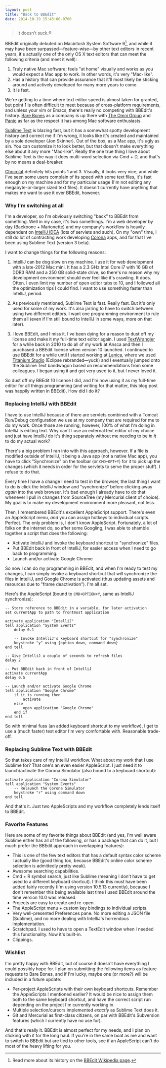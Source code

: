 ```yaml
---
layout: post
title: "Back to BBEdit"
date: 2014-10-19 15:43:00-0700
---
```


> It doesn’t suck.®

BBEdit originally debuted on Macintosh System Software 6[^1], and while it may have been surpassed&mdash;feature-wise&mdash;by other text editors in recent years, it's actually one of the only OS X text editors that can meet the following criteria (and meet it well):

1. Truly native Mac software; feels "at home" visually and works as you would expect a Mac app to work. In other words, it's very "Mac-like".
2. Has a history that can provide assurance that it'll most likely be sticking around and actively developed for many more years to come.
3. It is fast.

We're getting to a time where text editor speed is almost taken for granted, but point 1 is often difficult to meet because of cross-platform requirements, and unless your vim or Emacs, there's really no competing with BBEdit's history. [Bare Bones][barebones] as a company is up there with [The Omni Group][omni] and [Panic][panic] as far as the respect it has among Mac software enthusiasts.

[Sublime Text][sublime] is blazing fast, but it has a somewhat spotty development history and correct me if I'm wrong, it looks like it's created and maintained by a sole developer (Jon Skinner). Out of the box, as a Mac app, it's ugly as sin. You can customize it to look better, but that doesn't make everything else about it any more "Mac-like". Really the one true thing I love about Sublime Text is the way it does multi-word selection via Cmd + D, and that's by no means a deal-breaker.

[Chocolat][chocolat] definitely hits points 1 and 3. Visually, it looks very nice, and while I've seen some users complain of its speed with some text files, it's fast enough on my machine and for my particular usage (I'm not editing any megabyte-or-larger sized text files). It doesn't currently have anything that makes me want to use it over BBEdit, however.

### Why I'm switching at all

I'm a developer, so I'm obviously switching "back" to BBEdit from something. Well in my case, it's two somethings. I'm a web developer by day (Backbone + Marionette) and my company's workflow is heavily dependent on [IntelliJ IDEA][intellij] (lots of servlets and such).  On my "own" time, I still do lot of contracting work developing [Corona][corona] apps, and for that I've been using Sublime Text (version 3 beta).

I want to change things for the following reasons:

1. IntelliJ can be dog slow on my machine. I use it for web development with a late-2012 Mac mini. It has a 2.3 GHz Intel Core i7 with 16 GB of DDR3 RAM and a 250 GB solid-state drive, so there's no reason why my development environment should ever feel like it's crawling. It does. Often. I even limit my number of open editor tabs to 10, and I followed all the optimization tips I could find. I want to use something faster than IntelliJ, period.

2. As previously mentioned, Sublime Text is fast. Really fast. But it's only used for some of my work. It's also jarring to have to switch between using two different editors. I want one programming environment to rule them all (even if I'm still bound to IntelliJ in some ways, more on that later).

3. I love BBEdit, and I miss it. I've been dying for a reason to dust off my license and make it my full-time text editor again. I used [TextWrangler][textwrangler] for a while back in 2010 to do all of my work at Ansca and then I purchased a BBEdit license when version 10 launched. I continued to use BBEdit for a while until I started working at [Lanica][lanica], where we used [Titanium Studio][tistudio] (Eclipse rebranded&mdash;yuck) and I eventually jumped onto the Sublime Text bandwagon based on recommendations from some colleagues. I began using it and got very used to it, but I never loved it.

So dust off my BBEdit 10 license I did, and I'm now using it as my full-time editor for all things programming (and writing for that matter, this blog post was happily written in BBEdit). How did I do it?

### Replacing IntelliJ with BBEdit

I have to use IntelliJ because of there are servlets combined with a Tomcat Run/Debug configuration we use at my company that are required for me to do my work. Once those are running, however, 100% of what I'm doing in IntelliJ is editing text. Why can't I use an external text editor of my choice and just have IntelliJ do it's thing separately without me needing to be _in it_ to do my actual work?

There's a big problem I ran into with this approach, however. If a file is modified outside of IntelliJ, it being a Java app (not a native Mac app), you have to click "Synchronize" on the toolbar (or `CMD+OPT+Y`) for it to pick up the changes (which it needs in order for the servlets to serve the proper stuff). I refuse to do that.

Every time I have a change I need to test in the browser, the last thing I want to do is click the IntelliJ window and "synchronize" before clicking away _again_ into the web browser. It's bad enough I already have to do that whenever I pull in changes from SourceTree (my Mercurial client of choice). My goal is to make my development environment more pleasant, not less.

Then, I remembered BBEdit's excellent AppleScript support. There's even an AppleScript menu, _and_ you can assign hotkeys to individual scripts. Perfect. The only problem is, I don't know AppleScript. Fortunately, a lot of folks on the internet do, so after some Googling, I was able to shamble together a script that does the following:

* Activate IntelliJ and invoke the keyboard shortcut to "synchronize" files.
* Put BBEdit back in front of IntelliJ, for easier access when I need to go back to programming.
* Launch and/or activate Google Chrome

So now I can do my programming in BBEdit, and when I'm ready to test my changes, I can simply invoke a keyboard shortcut that will synchronize the files in IntelliJ, and Google Chrome is activated (thus updating assets and resources due to "frame deactivation"). I'm all set.

Here's the AppleScript (bound to `CMD+OPTION+Y`, same as IntelliJ synchronize):

    -- Store reference to BBEdit in a variable, for later activation
    set currentApp to path to frontmost application
    
    activate application "IntelliJ"
    tell application "System Events"
        delay 0.1
    
        -- Invoke IntelliJ's keyboard shortcut for "synchronize"
        keystroke "y" using {option down, command down}
    end tell
    
    -- Give IntelliJ a couple of seconds to refresh files
    delay 2

    -- Put BBEdit back in front of IntelliJ
    activate currentApp
    delay 0.5

    -- Launch and/or activate Google Chrome
    tell application "Google Chrome"
        if it is running then
            activate
        else
            open application "Google Chrome"
        end if
    end tell
    
So with minimal fuss (an added keyboard shortcut to my workflow), I get to use a (much faster) text editor I'm very comfortable with. Reasonable trade-off.

### Replacing Sublime Text with BBEdit

So that takes care of my IntelliJ workflow. What about my work that I use Sublime for? That one's an even easier AppleScript. I just need it to launch/activate the Corona Simulator (also bound to a keyboard shortcut):

    activate application "Corona Simulator"
    tell application "System Events"
        -- Relaunch the Corona Simulator
        keystroke "r" using command down
    end tell
    
And that's it. Just two AppleScripts and my workflow completely lends itself to BBEdit.

### Favorite Features

Here are some of my favorite things about BBEdit (and yes, I'm well aware Sublime either has all of the following, or has a package that can do it, but I much prefer the BBEdit approach in overlapping features):

* This is one of the few text editors that has a default syntax color scheme I actually like (good thing too, because BBEdit's online color scheme selection is admittedly pretty weak).
* Awesome searching capabilities.
* Cmd + R symbol search, just like Sublime (meaning I don't have to get used to a different keyboard shortcut). I think this must have been added fairly recently (I'm using version 10.5.13 currently), because I don't remember this being available last time I used BBEdit around the time version 10.0 was released.
* Projects are easy to create and re-open.
* The AppleScript menu + custom key bindings to individual scripts.
* Very well-presented Preferences pane. No more editing a JSON file (Sublime), and no more dealing with IntelliJ's horrendous implementation.
* Scratchpad. I used to have to open a TextEdit window when I needed this functionality. Now it's built-in.
* Clippings.

### Wishlist

I'm pretty happy with BBEdit, but of course it doesn't have everything I could possibly hope for. I plan on submitting the following items as feature requests to Bare Bones, and if I'm lucky, maybe one (or more?) will be included in a future update:

* Per-project AppleScripts with their own keyboard shortcuts. Remember the AppleScripts I mentioned earlier? It would be nice to assign them both to the same keyboard shortcut, and have the correct script run depending on the project I'm currently working in.
* Multiple selection/cursors implemented _exactly_ as Sublime Text does it.
* Git and Mercurial as first-class citizens, on par with BBEdit's Subversion features (which I currently have no use for).

And that's really it. BBEdit is almost perfect for my needs, and I plan on sticking with it for the long haul. If you're in the same boat as me and want to switch to BBEdit but are tied to other tools, see if an AppleScript can't do most of the heavy lifting for you.

[^1]: Read more about its history on the [BBEdit Wikipedia page][bbedit-wikipedia].

[barebones]: http://www.barebones.com
[omni]: http://www.omnigroup.com
[panic]: http://www.panic.com
[sublime]: http://www.sublimetext.com
[chocolat]: https://chocolatapp.com
[intellij]: https://www.jetbrains.com/idea/
[corona]: http://coronalabs.com/products/corona-sdk/
[textwrangler]: http://www.barebones.com/products/textwrangler/
[lanica]: http://lanica.co
[tistudio]: http://www.appcelerator.com/titanium/titanium-studio/
[bbedit-wikipedia]: http://en.wikipedia.org/wiki/BBEdit